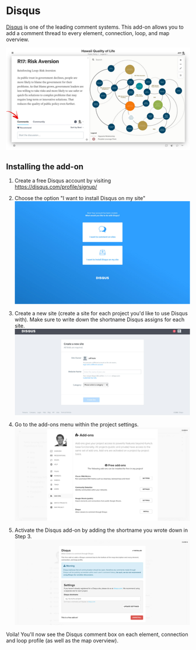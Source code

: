# Disqus
[Disqus](https://disqus.com/) is one of the leading comment systems. This add-on allows you to add a comment thread to every element, connection, loop, and map overview.

![](/images/disqus-addon.jpg)

## Installing the add-on

1. Create a free Disqus account by visiting https://disqus.com/profile/signup/

2. Choose the option "I want to install Disqus on my site"
![](/images/disqus-step-1.jpg)

3. Create a new site (create a site for each project you'd like to use Disqus with). Make sure to write down the shortname Disqus assigns for each site.
![](/images/disqus-step-2.jpg)

4. Go to the add-ons menu within the project settings.
![](/images/disqus-step-3.jpg)

5. Activate the Disqus add-on by adding the shortname you wrote down in Step 3.
![](/images/disqus-step-4.jpg)

Voila! You'll now see the Disqus comment box on each element, connection and loop profile (as well as the map overview).
